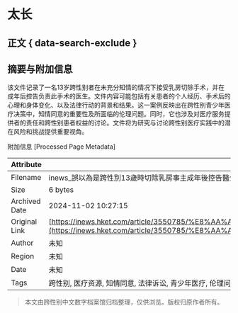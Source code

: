 # 太长

## 正文 { data-search-exclude }


## 摘要与附加信息

<!-- tcd_abstract -->
该文件记录了一名13岁跨性别者在未充分知情的情况下接受乳房切除手术，并在成年后控告负责此手术的医生。文件内容可能包括有关患者的个人经历、手术后的心理和身体变化、以及法律行动的背景和结果。这一案例反映出在跨性别青少年医疗决策中，知情同意的重要性及所面临的伦理问题。同时，它也涉及对医疗服务提供者的责任和跨性别患者权益的讨论。文件将为研究与讨论跨性别医疗实践中的潜在风险和挑战提供重要视角。
<!-- tcd_abstract_end -->

附加信息 [Processed Page Metadata]

| Attribute       | Value                                  |
|-----------------|----------------------------------------|
| Filename        | inews_誤以為是跨性別13歲時切除乳房事主成年後控告醫生.md                             |
| Size            | 6 bytes                           |
| Archived Date   | 2024-11-02 10:27:15                             |
| Original Link   | [https://inews.hket.com/article/3550785/%E8%AA%A4%E4%BB%A5%E7%82%BA%E6%98%AF%E8%B7%A8%E6%80%A7%E5%88%A513%E6%AD%B2%E6%99%82%E5%88%87%E9%99%A4%E4%B9%B3%E6%88%BF%20%E4%BA%8B%E4%B8%BB%E6%88%90%E5%B9%B4%E5%BE%8C%E6%8E%A7%E5%91%8A%E9%86%AB%E7%94%9F](https://inews.hket.com/article/3550785/%E8%AA%A4%E4%BB%A5%E7%82%BA%E6%98%AF%E8%B7%A8%E6%80%A7%E5%88%A513%E6%AD%B2%E6%99%82%E5%88%87%E9%99%A4%E4%B9%B3%E6%88%BF%20%E4%BA%8B%E4%B8%BB%E6%88%90%E5%B9%B4%E5%BE%8C%E6%8E%A7%E5%91%8A%E9%86%AB%E7%94%9F)                       |
| Author          | 未知                               |
| Region          | 未知                               |
| Date            | 未知                                 |
| Tags            | 跨性别, 医疗资源, 知情同意, 法律诉讼, 青少年医疗, 伦理问题                                 |
>
> 本文由跨性别中文数字档案馆归档整理，仅供浏览。版权归原作者所有。
>